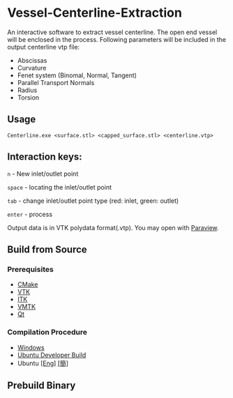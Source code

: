 # Vessel-Centerline-Extraction
An interactive software to extract vessel centerline. The open end vessel will be enclosed in the process. Following parameters will be included in the output centerline vtp file:

- Abscissas
- Curvature
- Fenet system (Binomal, Normal, Tangent)
- Parallel Transport Normals
- Radius
- Torsion

## Usage
`Centerline.exe <surface.stl> <capped_surface.stl> <centerline.vtp>`

## Interaction keys:
`n` - New inlet/outlet point

`space` - locating the inlet/outlet point

`tab` - change inlet/outlet point type (red: inlet, green: outlet)

`enter` - process

Output data is in VTK polydata format(.vtp). You may open with [Paraview](https://www.paraview.org/).

## Build from Source
### Prerequisites
- [CMake](https://cmake.org/)
- [VTK](https://github.com/Kitware/VTK.git)
- [ITK](https://github.com/InsightSoftwareConsortium/ITK.git)
- [VMTK](https://github.com/vmtk/vmtk)
- [Qt](https://www.qt.io/)

### Compilation Procedure
- [Windows](./doc/build-en.md)
- [Ubuntu Developer Build](./doc/build-en.md)
- Ubuntu [\[Eng\]](./doc/build-ubuntu-en.md) [\[簡\]](https://github.com/jackyko1991/Vessel-Centerline-Extraction/issues/2)

## Prebuild Binary
